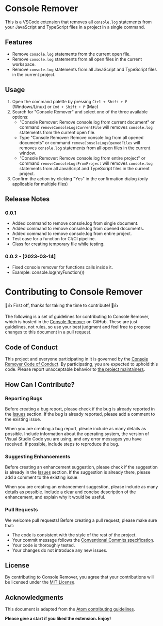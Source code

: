 # Console Remover

This is a VSCode extension that removes all `console.log` statements from your JavaScript and TypeScript files in a project in a single command.

## Features

- Remove `console.log` statements from the current open file.
- Remove `console.log` statements from all open files in the current workspace.
- Remove `console.log` statements from all JavaScript and TypeScript files in the current project.

## Usage

1. Open the command palette by pressing `Ctrl + Shift + P` (Windows/Linux) or `Cmd + Shift + P` (Mac)
2. Search for "Console Remover" and select one of the three available options:
   - "Console Remover: Remove console.log from current document" or command `removeConsoleLogsCurrentFile` will removes `console.log` statements from the current open file.
   - Type "Console Remover: Remove console.log from all opened documents" or command `removeConsoleLogsOpenedFiles` will removes `console.log` statements from all open files in the current window.
   - "Console Remover: Remove console.log from entire project" or command `removeConsoleLogsFromProject` will removes `console.log` statements from all JavaScript and TypeScript files in the current project.
3. Confirm the action by clicking "Yes" in the confirmation dialog (only applicable for multiple files)

## Release Notes

### 0.0.1

- Added command to remove console.log from single document.
- Added command to remove console.log from opened documents.
- Added command to remove console.log from entire project.
- Test case for a function for CI/CI pipeline.
- Class for creating temporary file while testing.

### 0.0.2 - [2023-03-14]

- Fixed console remover for functions calls inside it.
- Example: console.log(myFunction())

# Contributing to Console Remover

🎉👍 First off, thanks for taking the time to contribute! 🎉👍

The following is a set of guidelines for contributing to Console Remover, which is hosted in the [Console Remover](https://github.com/neerajkumar161/console-remover) on GitHub. These are just guidelines, not rules, so use your best judgment and feel free to propose changes to this document in a pull request.

## Code of Conduct

This project and everyone participating in it is governed by the [Console Remover Code of Conduct](CODE_OF_CONDUCT.md). By participating, you are expected to uphold this code. Please report unacceptable behavior to [the project maintainers](mailto:maintainers@ennkay161@gmail.com).

## How Can I Contribute?

### Reporting Bugs

Before creating a bug report, please check if the bug is already reported in the [Issues](https://github.com/neerajkumar161/console-remover/issues) section. If the bug is already reported, please add a comment to the existing issue.

When you are creating a bug report, please include as many details as possible. Include information about the operating system, the version of Visual Studio Code you are using, and any error messages you have received. If possible, include steps to reproduce the bug.

### Suggesting Enhancements

Before creating an enhancement suggestion, please check if the suggestion is already in the [Issues](https://github.com/neerajkumar161/console-remover/issues) section. If the suggestion is already there, please add a comment to the existing issue.

When you are creating an enhancement suggestion, please include as many details as possible. Include a clear and concise description of the enhancement, and explain why it would be useful.

### Pull Requests

We welcome pull requests! Before creating a pull request, please make sure that:

- The code is consistent with the style of the rest of the project.
- Your commit message follows the [Conventional Commits specification](https://www.conventionalcommits.org/).
- Your code is thoroughly tested.
- Your changes do not introduce any new issues.

## License

By contributing to Console Remover, you agree that your contributions will be licensed under the [MIT License](LICENSE).

## Acknowledgments

This document is adapted from the [Atom contributing guidelines](https://github.com/atom/atom/blob/master/CONTRIBUTING.md).

**Please give a start if you liked the extension. Enjoy!**
